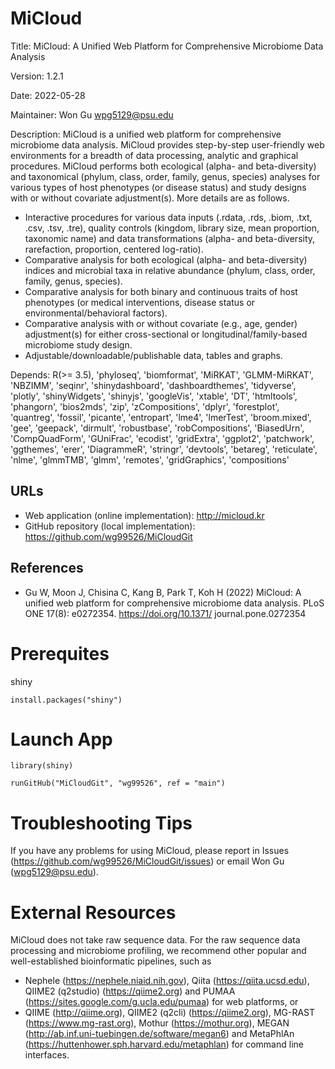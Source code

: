 # MiCloud

Title: MiCloud: A Unified Web Platform for Comprehensive Microbiome Data Analysis

Version: 1.2.1

Date: 2022-05-28

Maintainer: Won Gu <wpg5129@psu.edu>

Description: MiCloud is a unified web platform for comprehensive microbiome data analysis. MiCloud provides step-by-step user-friendly web environments for a breadth of data processing, analytic and graphical procedures. MiCloud performs both ecological (alpha- and beta-diversity) and taxonomical (phylum, class, order, family, genus, species) analyses for various types of host phenotypes (or disease status) and study designs with or without covariate adjustment(s). More details are as follows.

* Interactive procedures for various data inputs (.rdata, .rds, .biom, .txt, .csv, .tsv, .tre), quality controls (kingdom, library size, mean proportion, taxonomic name) and data transformations (alpha- and beta-diversity, rarefaction, proportion, centered log-ratio).
* Comparative analysis for both ecological (alpha- and beta-diversity) indices and microbial taxa in relative abundance (phylum, class, order, family, genus, species).
* Comparative analysis for both binary and continuous traits of host phenotypes (or medical interventions, disease status or environmental/behavioral factors).
* Comparative analysis with or without covariate (e.g., age, gender) adjustment(s) for either cross-sectional or longitudinal/family-based microbiome study design.
* Adjustable/downloadable/publishable data, tables and graphs.

Depends: R(>= 3.5), 'phyloseq', 'biomformat', 'MiRKAT', 'GLMM-MiRKAT', 'NBZIMM', 'seqinr', 'shinydashboard', 'dashboardthemes', 'tidyverse', 'plotly', 'shinyWidgets', 'shinyjs', 'googleVis', 'xtable', 'DT', 'htmltools', 'phangorn', 'bios2mds', 'zip', 'zCompositions', 'dplyr', 'forestplot', 'quantreg', 'fossil', 'picante', 'entropart', 'lme4', 'lmerTest', 'broom.mixed', 'gee', 'geepack', 'dirmult', 'robustbase', 'robCompositions', 'BiasedUrn', 'CompQuadForm', 'GUniFrac', 'ecodist', 'gridExtra', 'ggplot2', 'patchwork', 'ggthemes', 'erer', 'DiagrammeR', 'stringr', 'devtools', 'betareg', 'reticulate',   'nlme', 'glmmTMB', 'glmm', 'remotes', 'gridGraphics', 'compositions'

## URLs

* Web application (online implementation): http://micloud.kr   
* GitHub repository (local implementation): https://github.com/wg99526/MiCloudGit
 
## References

* Gu W, Moon J, Chisina C, Kang B, Park T, Koh H (2022) MiCloud: A unified web platform for comprehensive microbiome data analysis. PLoS ONE 17(8): e0272354. https://doi.org/10.1371/ journal.pone.0272354

# Prerequites

shiny
```
install.packages("shiny")
```

# Launch App

```
library(shiny)

runGitHub("MiCloudGit", "wg99526", ref = "main")
```

# Troubleshooting Tips

If you have any problems for using MiCloud, please report in Issues (https://github.com/wg99526/MiCloudGit/issues) or email Won Gu (wpg5129@psu.edu).


# External Resources

MiCloud does not take raw sequence data. For the raw sequence data processing and microbiome profiling, we recommend other popular and well-established bioinformatic pipelines, such as 
* Nephele (https://nephele.niaid.nih.gov), Qiita (https://qiita.ucsd.edu), QIIME2 (q2studio) (https://qiime2.org) and PUMAA (https://sites.google.com/g.ucla.edu/pumaa) for web platforms, or
* QIIME (http://qiime.org), QIIME2 (q2cli) (https://qiime2.org), MG-RAST (https://www.mg-rast.org), Mothur (https://mothur.org), MEGAN (http://ab.inf.uni-tuebingen.de/software/megan6) and MetaPhlAn (https://huttenhower.sph.harvard.edu/metaphlan) for command line interfaces.

